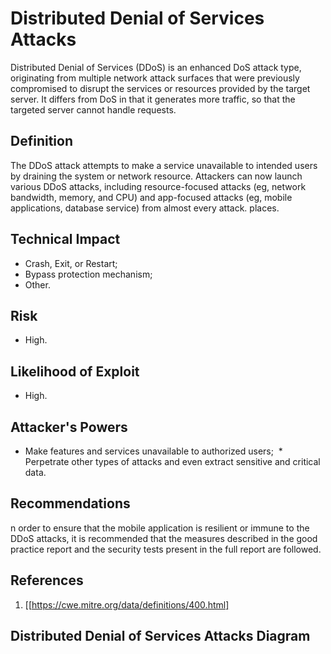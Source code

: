 # Distributed Denial of Services Attacks

Distributed Denial of Services (DDoS) is an enhanced DoS attack type, originating from multiple network attack surfaces that were previously compromised to disrupt the services or resources provided by the target server. It differs from DoS in that it generates more traffic, so that the targeted server cannot handle requests.

## Definition

The DDoS attack attempts to make a service unavailable to intended users by draining the system or network resource. Attackers can now launch various DDoS attacks, including resource-focused attacks (eg, network bandwidth, memory, and CPU) and app-focused attacks (eg, mobile applications, database service) from almost every attack. places.

## Technical Impact
  * Crash, Exit, or Restart;
  * Bypass protection mechanism;
  * Other.

## Risk
  * High.

## Likelihood of Exploit
  * High.
  
## Attacker's Powers

 * Make features and services unavailable to authorized users;
 * Perpetrate other types of attacks and even extract sensitive and critical data.

## Recommendations

n order to ensure that the mobile application is resilient or immune to the DDoS attacks, it is recommended that the measures described in the good practice report and the security tests present in the full report are followed.

## References
1. [[https://cwe.mitre.org/data/definitions/400.html]

 
## Distributed Denial of Services Attacks Diagram



